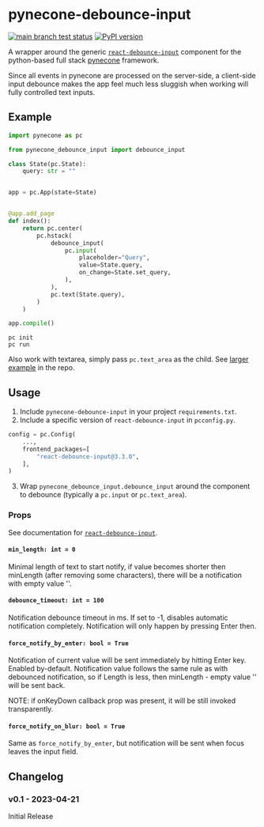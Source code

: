 # pynecone-debounce-input

[![main branch test status](https://github.com/trivial-intelligence/pynecone-debounce-input/actions/workflows/test.yml/badge.svg?branch=main)](https://github.com/trivial-intelligence/pynecone-debounce-input/actions/workflows/test.yml?query=branch%3Amain)
[![PyPI version](https://badge.fury.io/py/pynecone-debounce-input.svg)](https://pypi.org/project/pynecone-debounce-input)

A wrapper around the generic [`react-debounce-input`](https://www.npmjs.com/package/react-debounce-input) component for the
python-based full stack [pynecone](https://pynecone.io) framework.

Since all events in pynecone are processed on the server-side, a client-side input debounce makes the app feel much less
sluggish when working will fully controlled text inputs.

## Example

```python
import pynecone as pc

from pynecone_debounce_input import debounce_input

class State(pc.State):
    query: str = ""


app = pc.App(state=State)


@app.add_page
def index():
    return pc.center(
        pc.hstack(
            debounce_input(
                pc.input(
                    placeholder="Query",
                    value=State.query,
                    on_change=State.set_query,
                ),
            ),
            pc.text(State.query),
        )
    )

app.compile()
```

```console
pc init
pc run
```

Also work with textarea, simply pass `pc.text_area` as the child. See [larger example](./example) in the repo.

## Usage

1. Include `pynecone-debounce-input` in your project `requirements.txt`.
2. Include a specific version of `react-debounce-input` in `pcconfig.py`.

```python
config = pc.Config(
    ...,
    frontend_packages=[
        "react-debounce-input@3.3.0",
    ],
)
```

3. Wrap `pynecone_debounce_input.debounce_input` around the component
   to debounce (typically a `pc.input` or `pc.text_area`).

### Props

See documentation for [`react-debounce-input`](https://www.npmjs.com/package/react-debounce-input).

#### `min_length: int = 0`

Minimal length of text to start notify, if value becomes shorter then minLength (after removing some characters), there will be a notification with empty value ''.

#### `debounce_timeout: int = 100`

Notification debounce timeout in ms. If set to -1, disables automatic notification completely. Notification will only happen by pressing Enter then.

#### `force_notify_by_enter: bool = True`

Notification of current value will be sent immediately by hitting Enter key. Enabled by-default. Notification value follows the same rule as with debounced notification, so if Length is less, then minLength - empty value '' will be sent back.

NOTE: if onKeyDown callback prop was present, it will be still invoked transparently.

#### `force_notify_on_blur: bool = True`

Same as `force_notify_by_enter`, but notification will be sent when focus leaves the input field.

## Changelog

### v0.1 - 2023-04-21

Initial Release
